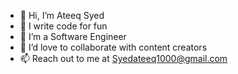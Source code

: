 - 👋 Hi, I’m Ateeq Syed
- 👀 I write code for fun
- 🌱 I’m a Software Engineer
- 💞️ I’d love to collaborate with content creators 
- 📫 Reach out to me at Syedateeq1000@gmail.com

<!---
Syedateeq160/Syedateeq160 is a ✨ special ✨ repository because its `README.md` (this file) appears on your GitHub profile.
You can click the Preview link to take a look at your changes.
--->
